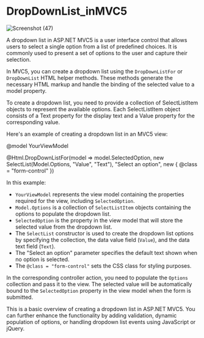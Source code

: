 # DropDownList_inMVC5

![Screenshot (47)](https://github.com/alif-dot/DropDownList_inMVC5/assets/62230465/59efbbe4-c4f8-496f-b796-3fd21a67b662)

A dropdown list in ASP.NET MVC5 is a user interface control that allows users to select a single option from a list of predefined choices. It is commonly used to present a set of options to the user and capture their selection.

In MVC5, you can create a dropdown list using the `DropDownListFor` or `DropDownList` HTML helper methods. These methods generate the necessary HTML markup and handle the binding of the selected value to a model property.

To create a dropdown list, you need to provide a collection of SelectListItem objects to represent the available options. Each SelectListItem object consists of a Text property for the display text and a Value property for the corresponding value.

Here's an example of creating a dropdown list in an MVC5 view:


@model YourViewModel

@Html.DropDownListFor(model => model.SelectedOption, new SelectList(Model.Options, "Value", "Text"), "Select an option", new { @class = "form-control" })

In this example:
- `YourViewModel` represents the view model containing the properties required for the view, including `SelectedOption`.
- `Model.Options` is a collection of `SelectListItem` objects containing the options to populate the dropdown list.
- `SelectedOption` is the property in the view model that will store the selected value from the dropdown list.
- The `SelectList` constructor is used to create the dropdown list options by specifying the collection, the data value field (`Value`), and the data text field (`Text`).
- The "Select an option" parameter specifies the default text shown when no option is selected.
- The `@class = "form-control"` sets the CSS class for styling purposes.

In the corresponding controller action, you need to populate the `Options` collection and pass it to the view. The selected value will be automatically bound to the `SelectedOption` property in the view model when the form is submitted.

This is a basic overview of creating a dropdown list in ASP.NET MVC5. You can further enhance the functionality by adding validation, dynamic population of options, or handling dropdown list events using JavaScript or jQuery.
